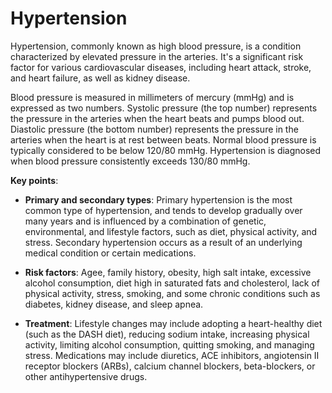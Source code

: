 [//]: # (source: ?)
[//]: # (tags: conditions)

# Hypertension

Hypertension, commonly known as high blood pressure, is a condition characterized by elevated pressure in the arteries. It's a significant risk factor for various cardiovascular diseases, including heart attack, stroke, and heart failure, as well as kidney disease.

Blood pressure is measured in millimeters of mercury (mmHg) and is expressed as two numbers. Systolic pressure (the top number) represents the pressure in the arteries when the heart beats and pumps blood out. Diastolic pressure (the bottom number) represents the pressure in the arteries when the heart is at rest between beats. Normal blood pressure is typically considered to be below 120/80 mmHg. Hypertension is diagnosed when blood pressure consistently exceeds 130/80 mmHg.

**Key points**:

* **Primary and secondary types**: Primary hypertension is the most common type of hypertension, and tends to develop gradually over many years and is influenced by a combination of genetic, environmental, and lifestyle factors, such as diet, physical activity, and stress. Secondary hypertension occurs as a result of an underlying medical condition or certain medications. 

* **Risk factors**: Agee, family history, obesity, high salt intake, excessive alcohol consumption,  diet high in saturated fats and cholesterol, lack of physical activity, stress, smoking, and some chronic conditions such as diabetes, kidney disease, and sleep apnea.

* **Treatment**: Lifestyle changes may include adopting a heart-healthy diet (such as the DASH diet), reducing sodium intake, increasing physical activity, limiting alcohol consumption, quitting smoking, and managing stress. Medications may include diuretics, ACE inhibitors, angiotensin II receptor blockers (ARBs), calcium channel blockers, beta-blockers, or other antihypertensive drugs.

